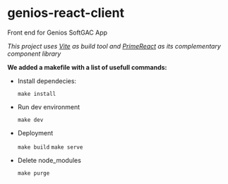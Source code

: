 # genios-react-client

Front end for Genios SoftGAC App

_This project uses [Vite](https://vitejs.dev/) as build tool_
_and [PrimeReact](https://primefaces.org/primereact/showcase/#/setup) as its complementary component library_


**We added a makefile with a list of usefull commands:**

- Install dependecies:
  
  ``make install``
  
- Run dev environment
  
  ``make dev``

- Deployment
  
  ``make build``
  ``make serve``

- Delete node_modules
  
  ``make purge``

